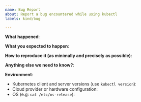 ```yaml
---
name: Bug Report
about: Report a bug encountered while using kubectl
labels: kind/bug

---
```


<!-- Please use this template while reporting a bug and provide as much info as possible. Not doing so may result in your bug not being addressed in a timely manner. Thanks!

If the matter is security related, please disclose it privately via https://kubernetes.io/security/
-->
<!-- Please review the
[FAQ](https://github.com/kubernetes/kubernetes/blob/master/staging/src/k8s.io/kubectl/docs/maintainers/faq.md)
before submitting -->

**What happened**:

**What you expected to happen**:

**How to reproduce it (as minimally and precisely as possible)**:
<!-- Please make sure you are able to reproduce the bug using a supported version and version skew of Kubernetes. See https://kubernetes.io/docs/setup/release/version-skew-policy for which versions and are currently supported.
-->

**Anything else we need to know?**:

**Environment**:
- Kubernetes client and server versions (use `kubectl version`):
- Cloud provider or hardware configuration:
- OS (e.g: `cat /etc/os-release`):


